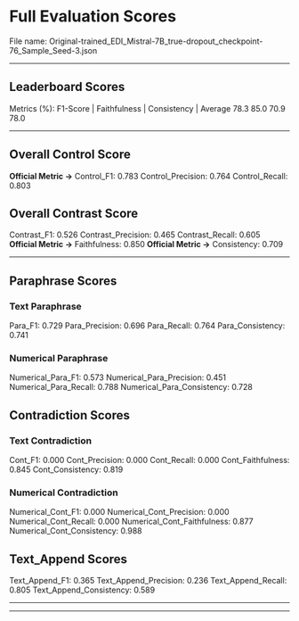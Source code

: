 # Full Evaluation Scores

File name: Original-trained_EDI_Mistral-7B_true-dropout_checkpoint-76_Sample_Seed-3.json


---

## Leaderboard Scores

Metrics (%): F1-Score | Faithfulness | Consistency | Average
                78.3        85.0          70.9        78.0

---

## Overall Control Score

**Official Metric ->** Control_F1: 0.783
Control_Precision: 0.764
Control_Recall: 0.803

## Overall Contrast Score

Contrast_F1: 0.526
Contrast_Precision: 0.465
Contrast_Recall: 0.605
**Official Metric ->** Faithfulness: 0.850
**Official Metric ->** Consistency: 0.709

---


## Paraphrase Scores


### Text Paraphrase

Para_F1: 0.729
Para_Precision: 0.696
Para_Recall: 0.764
Para_Consistency: 0.741


### Numerical Paraphrase

Numerical_Para_F1: 0.573
Numerical_Para_Precision: 0.451
Numerical_Para_Recall: 0.788
Numerical_Para_Consistency: 0.728


## Contradiction Scores


### Text Contradiction

Cont_F1: 0.000
Cont_Precision: 0.000
Cont_Recall: 0.000
Cont_Faithfulness: 0.845
Cont_Consistency: 0.819


### Numerical Contradiction

Numerical_Cont_F1: 0.000
Numerical_Cont_Precision: 0.000
Numerical_Cont_Recall: 0.000
Numerical_Cont_Faithfulness: 0.877
Numerical_Cont_Consistency: 0.988


## Text_Append Scores

Text_Append_F1: 0.365
Text_Append_Precision: 0.236
Text_Append_Recall: 0.805
Text_Append_Consistency: 0.589

---


---


